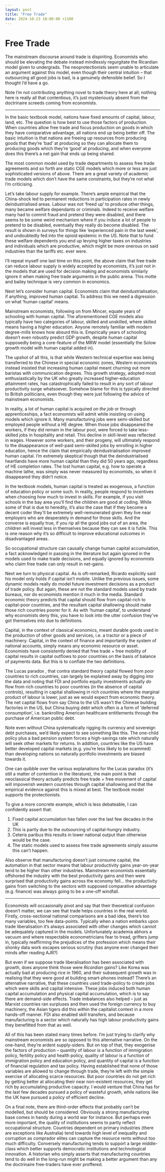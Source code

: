 ```yaml
---
layout: post
title: "Free Trade"
date: 2024-10-23 10:00:00 +1100
---
```


# Free Trade

The mainstream discourse around trade is dispiriting. Economists who should be elevating the debate instead mindlessly regurgitate the Ricardian model given to undergrads. The neoprotectionists seem unable to articulate an argument against this model, even though their central intuition – that outsourcing all good jobs is bad, is a genuinely defensible belief. So I thought I’d have a go.

Note I’m not contributing anything novel to trade theory here at all; nothing here is really all that contentious, it’s just mysteriously absent from the doctrinaire screeds coming from economists.

***

In the basic textbook model, nations have fixed amounts of capital, labour, land, etc. The question is how best to use those factors of production. When countries allow free trade and focus production on goods in which they have comparative advantage, all nations end up being better off. The basic intuition is that nations are freeing up resources from producing goods that they’re ‘bad’ at producing so they can allocate them to producing goods which they’re ‘good’ at producing, and when everyone does this there’s a net gain that ends up being shared.

The most common model used by trade departments to assess free trade agreements and so forth are static CGE models which more or less are just sophisticated versions of above. There are a great variety of academic trade models which don’t have the same constraints, but they’re not what I’m criticising.

Let’s take labour supply for example. There’s ample empirical that the China-shock led to permanent reductions in participation rates in newly deindustrialised areas. Labour was not ‘freed up’ to produce other things, many became welfare dependants or criminals. Indeed to receive welfare many had to commit fraud and pretend they were disabled, and there seems to be some weird mechanism where if you induce a lot of people to pretend to be disabled, eventually they really do become disabled. The result is shown in surveys for things like ‘experienced pain in the last week’, and undoubtedly fed into the opioid epidemic in the US. Note that to fund these welfare dependents you end up levying higher taxes on industries and individuals which are productive, which might be more onerous on said industries than the tariffs etc. ever were.

I’ll repeat myself one last time on this point, the above claim that free trade can reduce labour supply is widely accepted by economists, it’s just not in the models that are used for decision making and economists similarly ignore it when making free trade arguments in the public arena. This motte and bailey technique is very common in economics.

Next let’s consider human capital. Economists claim that deindustrialisation, if anything, improved human capital. To address this we need a digression on what ‘human capital’ means. 

Mainstream economists, following on from Mincer, equate years of schooling with human capital. The aforementioned CGE models also typically have two categories of labour, skilled and unskilled, where skilled means having a higher education. Anyone remotely familiar with modern degree-mills knows how absurd this is. Empirically years of schooling doesn’t even robustly predict GDP growth, despite human capital supposedly being a core-feature of the MRW model (essentially the Solow growth model with human capital added in). 

The upshot of all this, is that while Western technical expertise was being transferred to the Chinese in special economic zones, Western economists instead insisted that increasing human capital meant churning out more baristas with communication degrees. This growth strategy, adopted most enthusiastically by the UK who greatly increased higher-education attainment rates, has catastrophically failed to result in any sort of labour productivity surge whatsoever. Somehow blame for this is typically directed to British politicians, even though they were just following the advice of mainstream economists. 

In reality, a lot of human capital is acquired *on the job* or through apprenticeships, a fact economists will admit while insisting on using models which ignore it. Many manufacturing jobs were semi-skilled but employed people without a HE degree. When those jobs disappeared the workers, if they did remain in the labour pool, were forced to take less-skilled jobs in hospitality and retail. This decline in skill-level was reflected in wages. However some workers, and their progeny, will ultimately respond to the disappearance of well-paid semi-skilled jobs by enrolling in higher education, hence the claim that empirically deindustrialisation improved human capital. I’m extremely skeptical though that the deindustrialised heartlands have more human capital than they did 50 years ago, regardless of HE completion rates. The lost human capital, e.g. how to operate a machine lathe, was simply was never measured by economists, so when it disappeared they didn’t notice.

In the textbook models, human capital is treated as exogenous, a function of education policy or some such. In reality, people respond to incentives when choosing how much to invest in skills. For example, if you visit schools in the bay area you’ll find the children are good at coding. While some of that is due to heredity, it’s also the case that if they become a decent coder they'll be extremely well-remunerated given they live near employers who are desperately in demand for those skills. And the converse is equally true, if you rip all the good jobs out of an area, the children will invest less in themselves because they can see it is futile. This is one reason why it’s so difficult to improve educational outcomes in disadvantaged areas.

So occupational structure can causally change human capital accumulation, a fact acknowledged in passing in the literature but again ignored in the models used to make trade decisions, and equally ignored by economists who claim free trade can only result in net-gains. 

Next we turn to physical capital. As is oft-remarked, Ricardo explicitly said his model only holds if capital isn’t mobile. Unlike the previous issues, some dynamic models really do model future investment decisions as a product of trade policy. But again, these are not the standard models used by trade bureaus, nor do economists mention it much in the media. Standard economic theory predicts that capital should flow from capital-rich to capital-poor countries, and the resultant capital shallowing should make those rich countries poorer for it. As with ‘human capital’, to understand why economists deny this, you have to look into the utter confusion they’ve got themselves into due to definitions.

Capital, in the context of classical economics, meant durable goods used in the production of other goods and services, i.e. a tractor or a piece of machinery. Capital, in the context of finance and importantly the system of national accounts, simply means any economic resource or asset. Economists have consistently denied that free trade + free mobility of capital results in capital outflows to poor countries on the basis of balance of payments data. But this is to conflate the two definitions.

The Lucas paradox , that contra standard theory capital flowed from poor countries to rich countries, can largely be explained away by digging into the data and noting that FDI and portfolio equity investments actually *do* flow from rich countries to poor countries (in the absence of capital controls), resulting in capital shallowing in rich countries where the marginal product of labour is lower, just as we would expect from economic theory. The net capital flows from say China to the US wasn’t the Chinese building factories in the US, but China buying debt which often is a form of ‘deferred consumption’, i.e. bankrolling American healthcare entitlements through the purchase of American public debt. 

Note even without China systematically rigging its currency and sovereign debt purchases, we’d likely expect to see something like this. The one-child policy plus a bad pension system forces a high-savings rate which naturally will seek other markets for returns. In addition, countries like the US have better developed capital markets (e.g. you’re less likely to be scammed) than developing nations so naturally portfolio investments are biased towards it. 

One can quibble over the various explanations for the Lucas paradox (it’s still a matter of contention in the literature), the main point is that neoclassical theory actually predicts free trade + free movement of capital will impoverish western countries through capital shallowing and that the empirical evidence against this is mixed at best. The textbook model *supports* the protectionists. 

To give a more concrete example, which is less debateable, I can confidently assert that: 
1.	Fixed capital accumulation has fallen over the last few decades in the UK
2.	This is partly due to the outsourcing of capital-hungry industry.
3.	Ceteris paribus this results in lower national output than otherwise would be the case.
4.	The static models used to assess free trade agreements simply assume this can’t happen.

Also observe that manufacturing doesn’t just consume capital, the automation in that sector means that labour productivity gains year-on-year tend to be higher than other industries. Mainstream economists essentially offshored the industry with the best productivity gains and then were surprised that productivity gains across the economy fell… the productivity gains from switching to the sectors with supposed comparative advantage (e.g. finance) was always going to be a one-off windfall.  

***

Economists will occasionally pivot and say that their theoretical confusion doesn’t matter, we can see that trade helps countries in the real world. Firstly, cross-sectional national comparisons are a bad idea, there’s too many variables, too few data-points. Typically when a nation embarks upon trade liberalisation it’s always associated with other changes which cannot be adequately captured in the models. Unfortunately academia abhors a vacuum and where respectable econometricians fear to tread, grifters jump in, typically reaffirming the prejudices of the profession which means their shonky data work escapes serious scrutiny (has anyone ever changed their minds after reading AJR?) 

But even if we suppose trade liberalisation has been associated with growth, does anyone think those were *Ricardian* gains? Like Korea was actually bad at producing rice in 1960, and their subsequent growth was in realising that they were good at building smart-phones instead? There’s an alternative narrative, that these countries used trade-policy to create jobs which were skills and capital intensive. These jobs induced both human capital accumulation and physical capital accumulation, which is to say there are demand-side effects. Trade imbalances also helped – just as Marxist countries ran surpluses and then used the foreign currency to buy machinery, the Asian tigers did this within the capitalist context in a more hands-off manner. FDI also enabled skill transfers, and because manufacturing is a sector which naturally has high labour productivity gains they benefitted from that as well. 

All of this has been stated many times before. I’m just trying to clarify why mainstream economists are so opposed to this alternative narrative. On the one-hand, they’re ardent supply-siders. But on top of that, they exogenise the factors of production – quantity of labour is a function of immigration policy, fertility policy and health policy, quality of labour is a function of immigration policy and education policy, and quantity of capital is a function of financial regulation and tax policy. Having established that none of those variables are allowed to change through trade, they’re left with the simple exercise of allocating scarce resources. But poor countries do not get rich by getting better at allocating their near non-existent resources, they get rich by accumulating productive capacity. I would venture that China has for the last few decades pursued a policy of wasteful growth, while nations like the UK have pursued a policy of efficient decline. 

On a final note, there are third-order effects that probably can’t be modelled, but should be considered. Obviously a strong manufacturing base comes in handy during a world war for instance. But perhaps even more important, the quality of institutions seems to partly reflect occupational structure. Countries dependent on primary industries (there are exceptions like Australia) tend towards high level of inequality and corruption as comprador elites can capture the resource rents without too much difficulty. Conversely manufacturing tends to support a large middle-class which better supports democratic institutions and technological innovation. A historian who simply asserts that manufacturing countries tend to do well in the long-run might be making a better argument than any the doctrinaire free-traders have ever proffered.  










   




 

